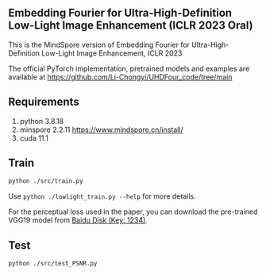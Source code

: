 ## Embedding Fourier for Ultra-High-Definition Low-Light Image Enhancement (ICLR 2023 Oral)

This is the MindSpore version of Embedding Fourier for Ultra-High-Definition Low-Light Image Enhancement, ICLR 2023

The official PyTorch implementation, pretrained models and examples are available at https://github.com/Li-Chongyi/UHDFour_code/tree/main

## Requirements

1. python 3.8.18
2. minspore 2.2.11 https://www.mindspore.cn/install/ 
3. cuda 11.1


## Train

```bash
python ./src/train.py
```

Use `python ./lowlight_train.py --help` for more details.

For the perceptual loss used in the paper, you can download the pre-trained VGG19 model from  [Baidu Disk (Key: 1234)](https://pan.baidu.com/s/1gQbONGdvGcf5iDrM5HxbDw).


## Test

```bash
python ./src/test_PSNR.py
```

